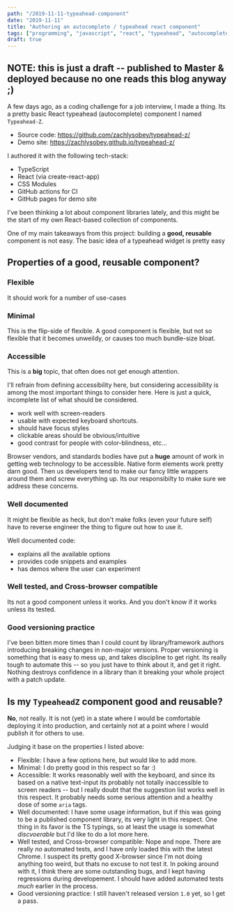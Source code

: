 ```yaml
---
path: "/2019-11-11-typeahead-component"
date: "2019-11-11"
title: "Authoring an autocomplete / typeahead react component"
tags: ["programming", "javascript", "react", "typeahead", "autocomplete", "component"]
draft: true
---
```


## NOTE: this is just a draft -- published to Master & deployed because no one reads this blog anyway ;)

A few days ago, as a coding challenge for a job interview, I made a thing.
Its a pretty basic React typeahead (autocomplete) component I named `Typeahead-Z`.

- Source code: https://github.com/zachlysobey/typeahead-z/
- Demo site: https://zachlysobey.github.io/typeahead-z/

I authored it with the following tech-stack:

- TypeScript
- React (via create-react-app)
- CSS Modules
- GitHub actions for CI
- GitHub pages for demo site

I've been thinking a lot about component libraries lately, and this might be the start of my own React-based collection of components.

One of my main takeaways from this project: building a **good, reusable** component is not easy. The basic idea of a typeahead widget is pretty easy

## Properties of a good, reusable component?

### Flexible

It should work for a number of use-cases

### Minimal

This is the flip-side of flexible. A good component is flexible, but not so flexible that it becomes unweildy, or causes too much bundle-size bloat.

### Accessible

This is a **big** topic, that often does not get enough attention.

<!-- TODO: put an accessibility definition here? -->

I'll refrain from defining accessibility here, but considering accessibility is among the most important things to consider here. Here is just a quick, incomplete list of what should be considered.

- work well with screen-readers
- usable with expected keyboard shortcuts.
- should have focus styles
- clickable areas should be obvious/intuitive
- good contrast for people with color-blindness, etc...

Browser vendors, and standards bodies have put a **huge** amount of work in getting web technology to be accessible. Native form elements work pretty darn good. Then us developers tend to make our fancy little wrappers around them and screw everything up. Its our responsibilty to make sure we address these concerns.

<!-- TODO: talk about Aria etc? -->
<!-- TODO: Add some resources? -->

### Well documented

It might be flexible as heck, but don't make folks (even your future self) have to reverse engineer the thing to figure out how to use it.

Well documented code:

- explains all the available options
- provides code snippets and examples
- has demos where the user can experiment

### Well tested, and Cross-browser compatible

Its not a good component unless it works. And you don't know if it works unless its tested.

### Good versioning practice

I've been bitten more times than I could count by library/framework authors introducing breaking changes in non-major versions. Proper versioning is something that is easy to mess up, and takes discipline to get right. Its really tough to automate this -- so you just have to think about it, and get it right. Nothing destroys confidence in a library than it breaking your whole project with a patch update.

## Is my `TypeaheadZ` component good and reusable?

**No**, not really. It is not (yet) in a state where I would be comfortable deploying it into production, and certainly not at a point where I would publish it for others to use.

Judging it base on the properties I listed above:

- Flexible: I have a few options here, but would like to add more. <!-- TODO: discuss missing functionality-->
- Minimal: I do pretty good in this respect so far :)
- Accessible: It works reasonably well with the keyboard, and since its based on a native text-input its probably not totally inaccessible to screen readers -- but I really doubt that the suggestion list works well in this respect. It probably needs some serious attention and a healthy dose of some `aria` tags.
- Well documented: I have some usage information, but if this was going to be a published component library, its very light in this respect. One thing in its favor is the TS typings, so at least the usage is somewhat *discvoerable* but I'd like to do a lot more here.
- Well tested, and Cross-browser compatible: Nope and nope. There are really *no* automated tests, and I have only loaded this with the latest Chrome. I suspect its pretty good X-browser since I'm not doing anything too weird, but thats no excuse to not test it. In poking around with it, I think there are some outstanding bugs, and I kept having regressions during developement. I should have added automated tests *much* earlier in the process.
- Good versioning practice: I still haven't released version `1.0` yet, so I get a pass.